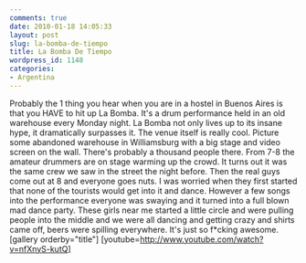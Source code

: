 ```yaml
---
comments: true
date: 2010-01-18 14:05:33
layout: post
slug: la-bomba-de-tiempo
title: La Bomba De Tiempo
wordpress_id: 1148
categories:
- Argentina
---
```


Probably the 1 thing you hear when you are in a hostel in Buenos Aires is that you HAVE to hit up La Bomba.  It's a drum performance held in an old warehouse every Monday night. La Bomba not only lives up to its insane hype, it dramatically surpasses it.  The venue itself is really cool.  Picture some abandoned warehouse in Williamsburg with a big stage and video screen on the wall.  There's probably a thousand people there.  From 7-8 the amateur drummers are on stage warming up the crowd.  It turns out it was the same crew we saw in the street the night before.  Then the real guys come out at 8 and everyone goes nuts.  I was worried when they first started that none of the tourists would get into it and dance.  However a few songs into the performance everyone was swaying and it turned into a full blown mad dance party.  These girls near me started a little circle and were pulling people into the middle and we were all dancing and getting crazy and shirts came off, beers were spilling everywhere.  It's just so f*cking awesome.[gallery orderby="title"]  [youtube=http://www.youtube.com/watch?v=nfXnyS-kutQ]
